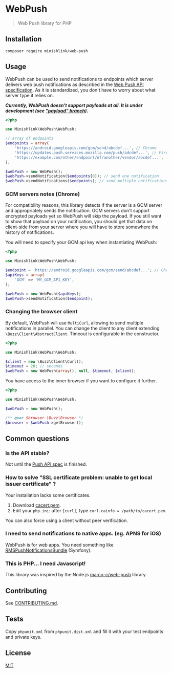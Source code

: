 # WebPush
> Web Push library for PHP

## Installation
`composer require minishlink/web-push`

## Usage
WebPush can be used to send notifications to endpoints which server delivers web push notifications as described in 
the [Web Push API specification](http://www.w3.org/TR/push-api/).
As it is standardized, you don't have to worry about what server type it relies on.

__*Currently, WebPush doesn't support payloads at all.
It is under development (see ["payload" branch](https://github.com/Minishlink/web-push/tree/payload)).*__

```php
<?php

use Minishlink\WebPush\WebPush;

// array of endpoints
$endpoints = array(
    'https://android.googleapis.com/gcm/send/abcdef...', // Chrome
    'https://updates.push.services.mozilla.com/push/adcdef...', // Firefox 43+
    'https://example.com/other/endpoint/of/another/vendor/abcdef...',
);

$webPush = new WebPush();
$webPush->sendNotification($endpoints[0]); // send one notification
$webPush->sendNotifications($endpoints); // send multiple notifications
```

### GCM servers notes (Chrome)
For compatibility reasons, this library detects if the server is a GCM server and appropriately sends the notification.
GCM servers don't support encrypted payloads yet so WebPush will skip the payload.
If you still want to show that payload on your notification, you should get that data on client-side from your server 
where you will have to store somewhere the history of notifications.

You will need to specify your GCM api key when instantiating WebPush:
```php
<?php

use Minishlink\WebPush\WebPush;

$endpoint = 'https://android.googleapis.com/gcm/send/abcdef...'; // Chrome
$apiKeys = array(
    'GCM' => 'MY_GCM_API_KEY',
);

$webPush = new WebPush($apiKeys);
$webPush->sendNotification($endpoint);
```

### Changing the browser client
By default, WebPush will use `MultiCurl`, allowing to send multiple notifications in parallel.
You can change the client to any client extending `\Buzz\Client\AbstractClient`.
Timeout is configurable in the constructor.

```php
<?php

use Minishlink\WebPush\WebPush;

$client = new \Buzz\Client\Curl();
$timeout = 20; // seconds
$webPush = new WebPush(array(), null, $timeout, $client);
```

You have access to the inner browser if you want to configure it further.
```php
<?php

use Minishlink\WebPush\WebPush;

$webPush = new WebPush();

/** @var $browser \Buzz\Browser */
$browser = $webPush->getBrowser();
```

## Common questions

### Is the API stable?
Not until the [Push API spec](http://www.w3.org/TR/push-api/) is finished.

### How to solve "SSL certificate problem: unable to get local issuer certificate" ?
Your installation lacks some certificates.

1. Download [cacert.pem](http://curl.haxx.se/ca/cacert.pem).
2. Edit your `php.ini`: after `[curl]`, type `curl.cainfo = /path/to/cacert.pem`.

You can also force using a client without peer verification.

### I need to send notifications to native apps. (eg. APNS for iOS)
WebPush is for web apps.
You need something like [RMSPushNotificationsBundle](https://github.com/richsage/RMSPushNotificationsBundle) (Symfony).

### This is PHP... I need Javascript!
This library was inspired by the Node.js [marco-c/web-push](https://github.com/marco-c/web-push) library.

## Contributing
See [CONTRIBUTING.md](https://github.com/Minishlink/web-push/blob/master/CONTRIBUTING.md).

## Tests
Copy `phpunit.xml` from `phpunit.dist.xml` and fill it with your test endpoints and private keys.

## License
[MIT](https://github.com/Minishlink/web-push/blob/master/LICENSE)
